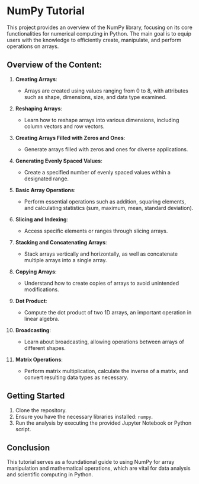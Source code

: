 # NumPy Tutorial

This project provides an overview of the NumPy library, focusing on its core functionalities for numerical computing in Python. The main goal is to equip users with the knowledge to efficiently create, manipulate, and perform operations on arrays.

## Overview of the Content:

1. **Creating Arrays**:
   - Arrays are created using values ranging from 0 to 8, with attributes such as shape, dimensions, size, and data type examined.

2. **Reshaping Arrays**:
   - Learn how to reshape arrays into various dimensions, including column vectors and row vectors.

3. **Creating Arrays Filled with Zeros and Ones**:
   - Generate arrays filled with zeros and ones for diverse applications.

4. **Generating Evenly Spaced Values**:
   - Create a specified number of evenly spaced values within a designated range.

5. **Basic Array Operations**:
   - Perform essential operations such as addition, squaring elements, and calculating statistics (sum, maximum, mean, standard deviation).

6. **Slicing and Indexing**:
   - Access specific elements or ranges through slicing arrays.

7. **Stacking and Concatenating Arrays**:
   - Stack arrays vertically and horizontally, as well as concatenate multiple arrays into a single array.

8. **Copying Arrays**:
   - Understand how to create copies of arrays to avoid unintended modifications.

9. **Dot Product**:
   - Compute the dot product of two 1D arrays, an important operation in linear algebra.

10. **Broadcasting**:
    - Learn about broadcasting, allowing operations between arrays of different shapes.

11. **Matrix Operations**:
    - Perform matrix multiplication, calculate the inverse of a matrix, and convert resulting data types as necessary.

## Getting Started

1. Clone the repository.
2. Ensure you have the necessary libraries installed: `numpy`.
3. Run the analysis by executing the provided Jupyter Notebook or Python script.

## Conclusion

This tutorial serves as a foundational guide to using NumPy for array manipulation and mathematical operations, which are vital for data analysis and scientific computing in Python.
